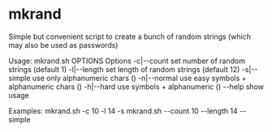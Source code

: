 # mkrand

Simple but convenient script to create a bunch of random strings (which may also be used as passwords)

Usage: mkrand.sh OPTIONS
Options
  -c|--count        set number of random strings (default 1)
  -l|--length       set length of random strings (default 12)
  -s|--simple       use only alphanumeric chars ()
  -n|--normal       use easy symbols + alphanumeric chars ()
  -h|--hard         use symbols + alphanumeric ()
  --help            show usage

Examples:
  mkrand.sh -c 10 -l 14 -s
  mkrand.sh --count 10 --length 14 --simple
